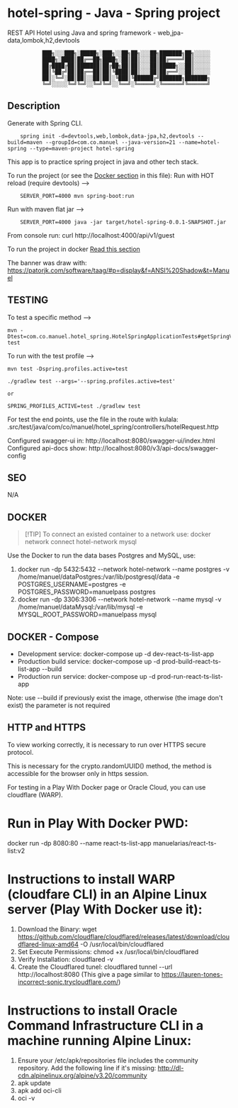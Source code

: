 # hotel-spring - Java - Spring project

REST API Hotel using Java and spring framework - web,jpa-data,lombok,h2,devtools

               ███╗░░░███╗░█████╗░███╗░░██╗██╗░░░██╗███████╗██╗░░░░░
               ████╗░████║██╔══██╗████╗░██║██║░░░██║██╔════╝██║░░░░░
               ██╔████╔██║███████║██╔██╗██║██║░░░██║█████╗░░██║░░░░░
               ██║╚██╔╝██║██╔══██║██║╚████║██║░░░██║██╔══╝░░██║░░░░░
               ██║░╚═╝░██║██║░░██║██║░╚███║╚██████╔╝███████╗███████╗
               ╚═╝░░░░░╚═╝╚═╝░░╚═╝╚═╝░░╚══╝░╚═════╝░╚══════╝╚══════╝

## Description

Generate with Spring CLI.

```
    spring init -d=devtools,web,lombok,data-jpa,h2,devtools --build=maven --groupId=com.co.manuel --java-version=21 --name=hotel-spring --type=maven-project hotel-spring
```

This app is to practice spring project in java and other tech stack.

To run the project (or see the [Docker section](#DOCKER) in this file):
Run with HOT reload (require devtools) -->

```
    SERVER_PORT=4000 mvn spring-boot:run
```

Run with maven flat jar -->

```
    SERVER_PORT=4000 java -jar target/hotel-spring-0.0.1-SNAPSHOT.jar
```

From console run: curl http://localhost:4000/api/v1/guest

To run the project in docker [Read this section](#DOCKER)

The banner was draw with:
https://patorjk.com/software/taag/#p=display&f=ANSI%20Shadow&t=Manuel

## TESTING

To test a specific method -->

```
mvn -Dtest=com.co.manuel.hotel_spring.HotelSpringApplicationTests#getSpringVersion test
```

To run with the test profile -->

```
mvn test -Dspring.profiles.active=test
```

```
./gradlew test --args='--spring.profiles.active=test'

or

SPRING_PROFILES_ACTIVE=test ./gradlew test
```

For test the end points, use the file in the route with kulala:
.src/test/java/com/co/manuel/hotel_spring/controllers/hotelRequest.http

Configured swagger-ui in: http://localhost:8080/swagger-ui/index.html
Configured api-docs show: http://localhost:8080/v3/api-docs/swagger-config

## SEO

N/A

## DOCKER

> [!TIP] To connect an existed container to a network use:
> docker network connect hotel-network mysql

Use the Docker to run the data bases Postgres and MySQL, use:

1. docker run -dp 5432:5432 --network hotel-network --name postgres -v /home/manuel/dataPostgres:/var/lib/postgresql/data -e POSTGRES_USERNAME=postgres -e POSTGRES_PASSWORD=manuelpass postgres
2. docker run -dp 3306:3306 --network hotel-network --name mysql -v /home/manuel/dataMysql:/var/lib/mysql -e MYSQL_ROOT_PASSWORD=manuelpass mysql

## DOCKER - Compose

- Development service: docker-compose up -d dev-react-ts-list-app
- Production build service: docker-compose up -d prod-build-react-ts-list-app --build
- Production run service: docker-compose up -d prod-run-react-ts-list-app

Note: use --build if previously exist the image, otherwise (the image don't exist) the parameter is not required

## HTTP and HTTPS

To view working correctly, it is necessary to run over HTTPS secure protocol.

This is necessary for the crypto.randomUUID() method, the method is accessible for the browser only in https session.

For testing in a Play With Docker page or Oracle Cloud, you can use cloudflare (WARP).

# Run in Play With Docker PWD:

docker run -dp 8080:80 --name react-ts-list-app manuelarias/react-ts-list:v2

# Instructions to install WARP (cloudfare CLI) in an Alpine Linux server (Play With Docker use it):

1. Download the Binary:
   wget https://github.com/cloudflare/cloudflared/releases/latest/download/cloudflared-linux-amd64 -O /usr/local/bin/cloudflared
2. Set Execute Permissions:
   chmod +x /usr/local/bin/cloudflared
3. Verify Installation:
   cloudflared -v
4. Create the Cloudflared tunel:
   cloudflared tunnel --url http://localhost:8080
   (This give a page similar to https://lauren-tones-incorrect-sonic.trycloudflare.com/)

# Instructions to install Oracle Command Infrastructure CLI in a machine running Alpine Linux:

1. Ensure your /etc/apk/repositories file includes the community repository. Add the following line if it's missing:
   http://dl-cdn.alpinelinux.org/alpine/v3.20/community
2. apk update
3. apk add oci-cli
4. oci -v
